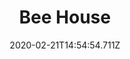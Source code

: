 ---
templateKey: blog-post
title: Bee House
type: equipment
description: Place outside and wait for delicious honey! (Except in Winter).
featuredpost: false
date: 2020-02-21T14:54:54.711Z
featuredimage: /img/Bee_House.png
footprint: 1x1
source: Farming Level 3
tags:
  - Wood (40)
  - Coal (8)
  - Iron Bar (1)
  - Maple Syrup (1)
---